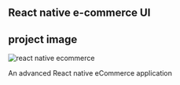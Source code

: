 ## React native e-commerce UI
## project image
![react native ecommerce](https://github.com/Bright11/react-native-ecommerceui/assets/34070274/37be1b31-697e-4d1f-868b-4682ce5aff84)


An advanced React native eCommerce application
